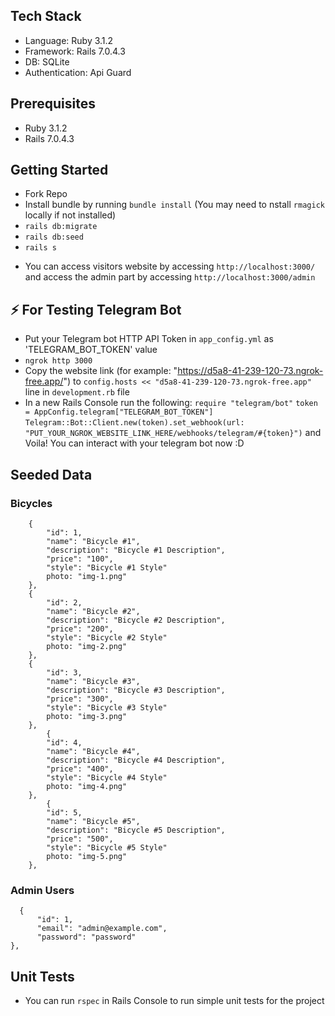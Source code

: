 ## Tech Stack
- Language: Ruby 3.1.2
- Framework: Rails 7.0.4.3
- DB: SQLite
- Authentication: Api Guard

## Prerequisites

- Ruby 3.1.2
- Rails 7.0.4.3

## Getting Started

- Fork Repo
- Install bundle by running ```bundle install``` (You may need to nstall ```rmagick``` locally if not installed)
- ```rails db:migrate```
- ```rails db:seed```
- ```rails s```

* You can access visitors website by accessing ```http://localhost:3000/``` and access the admin part by accessing ```http://localhost:3000/admin``` 

## ⚡ For Testing Telegram Bot
- Put your Telegram bot HTTP API Token in ```app_config.yml``` as 'TELEGRAM_BOT_TOKEN' value
- ```ngrok http 3000```
- Copy the website link (for example: "https://d5a8-41-239-120-73.ngrok-free.app/") to ```config.hosts << "d5a8-41-239-120-73.ngrok-free.app"``` line in ```development.rb``` file
- In a new Rails Console run the following: 
  ```require "telegram/bot"```
  ```token = AppConfig.telegram["TELEGRAM_BOT_TOKEN"]```
  ```Telegram::Bot::Client.new(token).set_webhook(url: "PUT_YOUR_NGROK_WEBSITE_LINK_HERE/webhooks/telegram/#{token}")``` and Voila! You can interact with your telegram bot now :D

## Seeded Data
### Bicycles
```
    {
        "id": 1,
        "name": "Bicycle #1",
        "description": "Bicycle #1 Description",
        "price": "100",
        "style": "Bicycle #1 Style"
        photo: "img-1.png"
    },
    {
        "id": 2,
        "name": "Bicycle #2",
        "description": "Bicycle #2 Description",
        "price": "200",
        "style": "Bicycle #2 Style"
        photo: "img-2.png"
    },
    {
        "id": 3,
        "name": "Bicycle #3",
        "description": "Bicycle #3 Description",
        "price": "300",
        "style": "Bicycle #3 Style"
        photo: "img-3.png"
    },
        {
        "id": 4,
        "name": "Bicycle #4",
        "description": "Bicycle #4 Description",
        "price": "400",
        "style": "Bicycle #4 Style"
        photo: "img-4.png"
    },
        {
        "id": 5,
        "name": "Bicycle #5",
        "description": "Bicycle #5 Description",
        "price": "500",
        "style": "Bicycle #5 Style"
        photo: "img-5.png"
    },
```

### Admin Users
```
  {
      "id": 1,
      "email": "admin@example.com",
      "password": "password"
},
```

## Unit Tests

- You can run ```rspec``` in Rails Console to run simple unit tests for the project
